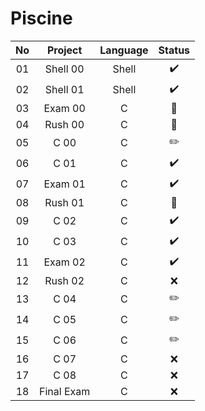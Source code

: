 # Piscine
| No |   Project  | Language | Status |
|:--:|:----------:|:--------:|:------:|
| 01 | Shell 00   |   Shell  |    ✔️   |
| 02 | Shell 01   |   Shell  |    ✔️   |
| 03 | Exam 00    |     C    |    📖   |
| 04 | Rush 00    |     C    |    📖   |
| 05 | C 00       |     C    |    ✏️   |
| 06 | C 01       |     C    |    ✔️   |
| 07 | Exam 01    |     C    |    ✔️   |
| 08 | Rush 01    |     C    |    📖   |
| 09 | C 02       |     C    |    ✔️   |
| 10 | C 03       |     C    |    ✔️   |
| 11 | Exam 02    |     C    |    ✔️   |
| 12 | Rush 02    |     C    |    ❌   |
| 13 | C 04       |     C    |    ✏️   |
| 14 | C 05       |     C    |    ✏️   |
| 15 | C 06       |     C    |    ✏️   |
| 16 | C 07       |     C    |    ❌   |
| 17 | C 08       |     C    |    ❌   |
| 18 | Final Exam |     C    |    ❌   |
